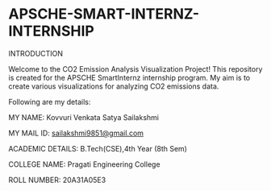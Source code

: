 # APSCHE-SMART-INTERNZ-INTERNSHIP
INTRODUCTION

Welcome to the CO2 Emission Analysis Visualization Project! This repository is created for the APSCHE SmartInternz internship program. My aim is to create various visualizations for analyzing CO2 emissions data.

Following are my details:

MY NAME: Kovvuri Venkata Satya Sailakshmi

MY MAIL ID: sailakshmi9851@gmail.com

ACADEMIC DETAILS: B.Tech(CSE),4th Year (8th Sem)

COLLEGE NAME: Pragati Engineering College

ROLL NUMBER: 20A31A05E3

